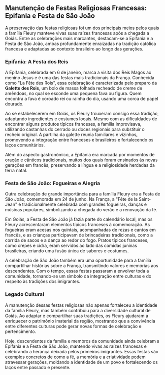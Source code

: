 ## Manutenção de Festas Religiosas Francesas: Epifania e Festa de São João

A preservação das festas religiosas foi um dos principais meios pelos quais a família Fleury manteve vivas suas raízes francesas após a chegada a Goiás. Entre as celebrações mais marcantes, destacam-se a Epifania e a Festa de São João, ambas profundamente enraizadas na tradição católica francesa e adaptadas ao contexto brasileiro ao longo das gerações.

### Epifania: A Festa dos Reis

A Epifania, celebrada em 6 de janeiro, marca a visita dos Reis Magos ao menino Jesus e é uma das festas mais tradicionais da França. Conhecida como "La Fête des Rois", essa celebração é caracterizada pelo preparo da **Galette des Rois**, um bolo de massa folhada recheado de creme de amêndoas, no qual se esconde uma pequena fava ou figura. Quem encontra a fava é coroado rei ou rainha do dia, usando uma coroa de papel dourado.

Ao se estabelecerem em Goiás, os Fleury trouxeram consigo essa tradição, adaptando ingredientes e costumes locais. Mesmo com as dificuldades de encontrar alguns produtos típicos franceses, a família improvisava, utilizando castanhas do cerrado ou doces regionais para substituir o recheio original. A partilha da galette reunia familiares e vizinhos, promovendo a integração entre franceses e brasileiros e fortalecendo os laços comunitários.

Além do aspecto gastronômico, a Epifania era marcada por momentos de oração e cânticos tradicionais, muitos dos quais foram ensinados às novas gerações em francês, preservando a língua e a religiosidade herdadas da terra natal.

### Festa de São João: Fogueiras e Alegria

Outra celebração de grande importância para a família Fleury era a Festa de São João, comemorada em 24 de junho. Na França, a "Fête de la Saint-Jean" é tradicionalmente celebrada com grandes fogueiras, danças e músicas populares, simbolizando a chegada do verão e a renovação da fé.

Em Goiás, a Festa de São João já fazia parte do calendário local, mas os Fleury acrescentaram elementos típicos franceses à comemoração. As fogueiras eram acesas nos quintais, acompanhadas de rezas e cantos em francês, e as crianças participavam de brincadeiras tradicionais, como a corrida de sacos e a dança ao redor do fogo. Pratos típicos franceses, como crepes e cidra, eram servidos ao lado das comidas juninas brasileiras, criando uma fusão única de sabores e costumes.

A celebração de São João também era uma oportunidade para a família compartilhar histórias sobre a França, transmitindo valores e memórias aos descendentes. Com o tempo, essas festas passaram a envolver toda a comunidade, tornando-se um símbolo da integração entre culturas e do respeito às tradições dos imigrantes.

### Legado Cultural

A manutenção dessas festas religiosas não apenas fortaleceu a identidade da família Fleury, mas também contribuiu para a diversidade cultural de Goiás. Ao adaptar e compartilhar suas tradições, os Fleury ajudaram a enriquecer o patrimônio imaterial da região, mostrando que a convivência entre diferentes culturas pode gerar novas formas de celebração e pertencimento.

Hoje, descendentes da família e membros da comunidade ainda celebram a Epifania e a Festa de São João, mantendo vivas as raízes francesas e celebrando a herança deixada pelos primeiros imigrantes. Essas festas são exemplos concretos de como a fé, a memória e a criatividade podem atravessar gerações, moldando a identidade de um povo e fortalecendo os laços entre passado e presente.